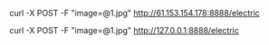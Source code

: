 curl -X POST -F "image=@1.jpg" http://61.153.154.178:8888/electric

curl -X POST -F "image=@1.jpg" http://127.0.0.1:8888/electric

